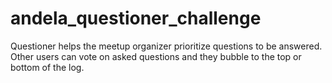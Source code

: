 # andela_questioner_challenge
Questioner helps the meetup organizer prioritize questions to be answered. Other users can vote on asked questions and they bubble to the top or bottom of the log.
